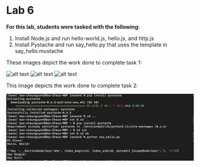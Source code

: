 # Lab 6
**For this lab, students were tasked with the following:**
1. Install Node.js and run hello-world.js, hello.js, and http.js
2. Install Pystache and run say_hello.py that uses the template in say_hello.mustache

These images depict the work done to complete task 1:

![alt text](EE_322_Lab6_pt1.png)
![alt text](EE_322_Lab6_pt2.png)
![alt text](EE_322_Lab6_pt3.png)

This image depicts the work done to complete task 2:

![alt text](EE_322_Lab6_pt4.png)
